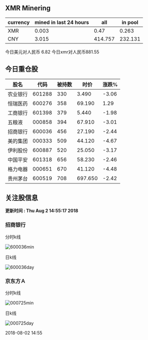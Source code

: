 ## XMR Minering

|currency|mined in last 24 hours|all|in pool|
|---|---|---|---|
|XMR|0.003|0.47|0.263|
|CNY|3.015|414.757|232.131|

今日美元对人民币 6.82	今日xmr对人民币881.55


## 今日重仓股 

|股名|代码|被持数|时价|涨跌%|
|---|---|---|---|---|
|农业银行|601288|330|3.490|-3.06|
|恒瑞医药|600276|358|69.190|1.29|
|工商银行|601398|379|5.440|-1.98|
|五粮液|000858|394|67.910|-3.01|
|招商银行|600036|456|27.190|-2.44|
|美的集团|000333|509|44.120|-4.67|
|伊利股份|600887|520|25.050|-3.17|
|中国平安|601318|656|58.230|-2.46|
|格力电器|000651|670|41.120|-4.48|
|贵州茅台|600519|708|697.650|-2.42|

## 关注股信息
**更新时间 : Thu Aug  2 14:55:17 2018**
### 招商银行 
分时k线

![600036min](http://image.sinajs.cn/newchart/min/n/sh600036.gif)

日k线

![600036day](http://image.sinajs.cn/newchart/daily/n/sh600036.gif)

### 京东方Ａ 
分时k线

![000725min](http://image.sinajs.cn/newchart/min/n/sz000725.gif)

日k线

![000725day](http://image.sinajs.cn/newchart/daily/n/sz000725.gif)

2018-08-02 14:55